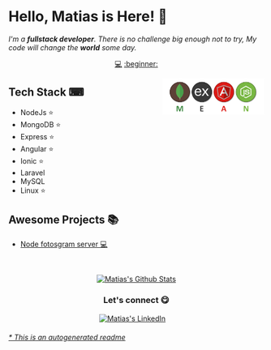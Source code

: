# Hello, Matias is Here! 👋


<em>I'm a **fullstack developer**. There is no challenge big enough not to try, My code will change the **world** some day.</em>


<p align="center">
<a href="https://github.com/matiasbaez/matiasbaez/blob/master/backend.md">💻</a>
<a href="https://github.com/matiasbaez/matiasbaez/blob/master/frontend.md">:beginner:</a>
</p>


<a href="https://www.linkedin.com/in/matiasbaez/">
<img align="right" height="auto" width="200" src="https://github.com/matiasbaez/matiasbaez/raw/master/img/mean-stack.png"/>
</a>


## Tech Stack ⌨
- NodeJs ⭐
- MongoDB ⭐
- Express ⭐
- Angular ⭐
- Ionic ⭐
- Laravel
- MySQL
- Linux ⭐


## Awesome Projects 📚
- [Node fotosgram server  💻](https://github.com/matiasbaez/node-fotosgram-server) 



<br>

<p align="center">
<a href="#user-30538313-pinned-items-reorder-form">
<img align="center" src="https://github-readme-stats.vercel.app/api?username=matiasbaez&bg_color=30,e96443,904e95&title_color=fff&text_color=fff" alt="Matias's Github Stats"/>
</a>
</p>

<div align="center">
<h3 align="center">Let's connect 😋</h3>
</div>
<p align="center">
<a href="https://www.linkedin.com/in/matiasbaez/" target="blank">
<img align="center" width="30px" alt="Matias's LinkedIn" src="https://www.vectorlogo.zone/logos/linkedin/linkedin-icon.svg"/></a> &nbsp; &nbsp;

</p>


###### [* This is an autogenerated readme](https://github.com/matiasbaez/matiasbaez/tree/master/ReadmeGenerator)

